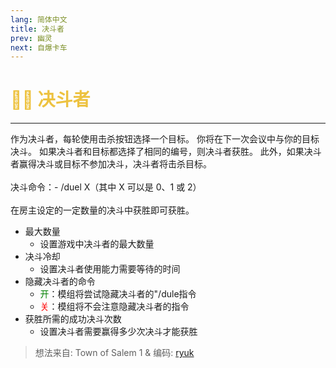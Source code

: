 ```yaml
---
lang: 简体中文
title: 决斗者
prev: 幽灵
next: 自爆卡车
---
```


# <font color="#edc240">🏴‍☠️ <b>决斗者</b></font> <Badge text="Chaos" type="tip" vertical="middle"/>

***

作为决斗者，每轮使用击杀按钮选择一个目标。
你将在下一次会议中与你的目标决斗。
如果决斗者和目标都选择了相同的编号，则决斗者获胜。
此外，如果决斗者赢得决斗或目标不参加决斗，决斗者将击杀目标。<br><br>
决斗命令：- /duel X（其中 X 可以是 0、1 或 2）<br><br>
在房主设定的一定数量的决斗中获胜即可获胜。

- 最大数量
  - 设置游戏中决斗者的最大数量
- 决斗冷却
  - 设置决斗者使用能力需要等待的时间
- 隐藏决斗者的命令
  - <font color=green>开</font>：模组将尝试隐藏决斗者的"/dule指令
  - <font color=red>关</font>：模组将不会注意隐藏决斗者的指令
- 获胜所需的成功决斗次数
  - 设置决斗者需要赢得多少次决斗才能获胜

> 想法来自: Town of Salem 1 & 编码: [ryuk](#)
